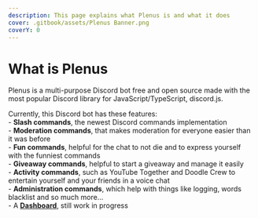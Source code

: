 ```yaml
---
description: This page explains what Plenus is and what it does
cover: .gitbook/assets/Plenus Banner.png
coverY: 0
---
```


# What is Plenus

Plenus is a multi-purpose Discord bot free and open source made with the most popular Discord library for JavaScript/TypeScript, discord.js.

Currently, this Discord bot has these features:\
\- **Slash commands**, the newest Discord commands implementation\
\- **Moderation commands**, that makes moderation for everyone easier than it was before\
\- **Fun commands**, helpful for the chat to not die and to express yourself with the funniest commands\
\- **Giveaway commands**, helpful to start a giveaway and manage it easily\
\- **Activity commands**, such as YouTube Together and Doodle Crew to entertain yourself and your friends in a voice chat\
\- **Administration commands**, which help with things like logging, words blacklist and so much more...\
\- A [**Dashboard**](https://plenusbot.xyz), still work in progress
